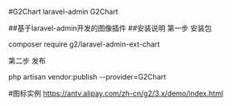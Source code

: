 
#G2Chart
laravel-admin G2Chart

##基于laravel-admin开发的图像插件
##安装说明
第一步 安装包

  composer require g2/laravel-admin-ext-chart
  
第二步  发布

  php artisan vendor:publish --provider=G2Chart 
  


#图标实例 https://antv.alipay.com/zh-cn/g2/3.x/demo/index.html
